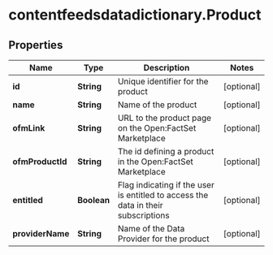 # contentfeedsdatadictionary.Product

## Properties

Name | Type | Description | Notes
------------ | ------------- | ------------- | -------------
**id** | **String** | Unique identifier for the product | [optional] 
**name** | **String** | Name of the product | [optional] 
**ofmLink** | **String** | URL to the product page on the Open:FactSet Marketplace | [optional] 
**ofmProductId** | **String** | The id defining a product in the Open:FactSet Marketplace | [optional] 
**entitled** | **Boolean** | Flag indicating if the user is entitled to access the data in their subscriptions | [optional] 
**providerName** | **String** | Name of the Data Provider for the product | [optional] 


